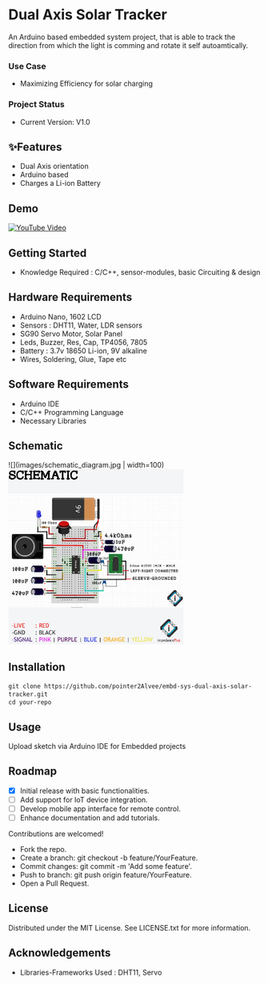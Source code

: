 
# Dual Axis Solar Tracker

An Arduino based embedded system project, that is able to track the direction from which the light is comming and rotate it self autoamtically. 
### Use Case 
- Maximizing Efficiency for solar charging
### Project Status
- Current Version: V1.0

## ✨Features
- Dual Axis orientation
- Arduino based
- Charges a Li-ion Battery

## Demo
<a href="https://www.youtube.com/watch?v=Qor8kjsCJkA" target="_blank">
  <img src="https://img.youtube.com/vi/Qor8kjsCJkA/hqdefault.jpg" alt="YouTube Video" width="350" height="250">
</a>


## Getting Started
- Knowledge Required : C/C++, sensor-modules, basic Circuiting & design

## Hardware Requirements
- Arduino Nano, 1602 LCD 
- Sensors : DHT11, Water, LDR sensors
- SG90 Servo Motor, Solar Panel
- Leds, Buzzer, Res, Cap, TP4056, 7805
- Battery : 3.7v 18650 Li-ion, 9V alkaline
- Wires, Soldering, Glue, Tape etc

## Software Requirements
- Arduino IDE
- C/C++ Programming Language
- Necessary Libraries

## Schematic
![](images/schematic_diagram.jpg | width=100)
<img src="images/schematic_diagram.jpg" width="350" height="350" />

## Installation
```
git clone https://github.com/pointer2Alvee/embd-sys-dual-axis-solar-tracker.git 
cd your-repo  
```

## Usage
Upload sketch via Arduino IDE for Embedded projects  

## Roadmap
- [x]  Initial release with basic functionalities.
- [ ]  Add support for IoT device integration.
- [ ]  Develop mobile app interface for remote control.
- [ ]  Enhance documentation and add tutorials.

Contributions are welcomed!

+ Fork the repo. 
+ Create a branch: git checkout -b feature/YourFeature.
+ Commit changes: git commit -m 'Add some feature'.
+ Push to branch: git push origin feature/YourFeature.
+ Open a Pull Request.
## License

Distributed under the MIT License. See LICENSE.txt for more information.

## Acknowledgements
- Libraries-Frameworks Used : DHT11, Servo
